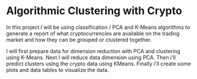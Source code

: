 # Algorithmic Clustering with Crypto

In this project I will be using classification / PCA and K-Means algorithms to generate a report of what cryptocurrencies are available on the trading market and how they can be grouped or clustered together.

I will first prepare data for dimension reduction with PCA and clustering using K-Means. Next I will reduce data dimension using PCA. Then i'll predict clusters using the crypto data using KMeans. Finally i'll create some plots and data tables to visualize the data.
